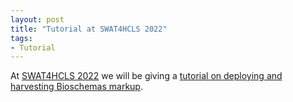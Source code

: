 ```yaml
---
layout: post
title: "Tutorial at SWAT4HCLS 2022"
tags:
- Tutorial
---
```


At [SWAT4HCLS 2022](https://www.swat4ls.org/workshops/leiden2022/) we will be giving a [tutorial on deploying and harvesting Bioschemas markup](/meetings/2022-01_SWAT4HCLS_leiden).
